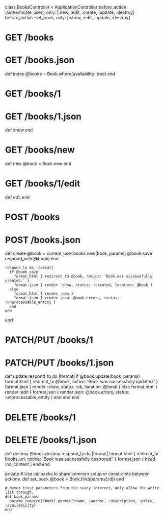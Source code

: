 class BooksController < ApplicationController
  before_action :authenticate_user!, only: [:new, :edit, :create, :update, :destroy]
  before_action :set_book, only: [:show, :edit, :update, :destroy]

  # GET /books
  # GET /books.json
  def index
    @books = Book.where(availability: true)
  end

  # GET /books/1
  # GET /books/1.json
  def show
  end

  # GET /books/new
  def new
    @book = Book.new
  end

  # GET /books/1/edit
  def edit
  end

  # POST /books
  # POST /books.json
  def create
    @book = current_user.books.new(book_params)
    @book.save
    respond_with(@book)
  end

    respond_to do |format|
      if @book.save
        format.html { redirect_to @book, notice: 'Book was successfully created.' }
        format.json { render :show, status: :created, location: @book }
      else
        format.html { render :new }
        format.json { render json: @book.errors, status: :unprocessable_entity }
      end
    end
  end

  # PATCH/PUT /books/1
  # PATCH/PUT /books/1.json
  def update
    respond_to do |format|
      if @book.update(book_params)
        format.html { redirect_to @book, notice: 'Book was successfully updated.' }
        format.json { render :show, status: :ok, location: @book }
      else
        format.html { render :edit }
        format.json { render json: @book.errors, status: :unprocessable_entity }
      end
    end
  end

  # DELETE /books/1
  # DELETE /books/1.json
  def destroy
    @book.destroy
    respond_to do |format|
      format.html { redirect_to books_url, notice: 'Book was successfully destroyed.' }
      format.json { head :no_content }
    end
  end

  private
    # Use callbacks to share common setup or constraints between actions.
    def set_book
      @book = Book.find(params[:id])
    end

    # Never trust parameters from the scary internet, only allow the white list through.
    def book_params
      params.require(:book).permit(:name, :author, :description, :price, :availability)
    end

